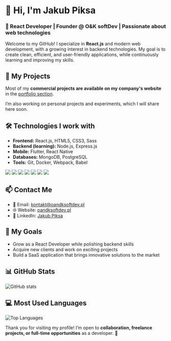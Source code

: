 # 👋 Hi, I'm Jakub Piksa

### 💼 React Developer | Founder @ O&K softDev | Passionate about web technologies

Welcome to my GitHub! I specialize in **React.js** and modern web development, with a growing interest in backend technologies. My goal is to create clean, efficient, and user-friendly applications, while continuously learning and improving my skills.

## 🚀 My Projects

Most of my **commercial projects are available on my company's website** in the [portfolio section](https://oandksoftdev.pl/portfolio).  

I’m also working on personal projects and experiments, which I will share here soon.  

## 🛠 Technologies I work with

- **Frontend:** React.js, HTML5, CSS3, Sass  
- **Backend (learning):** Node.js, Express.js
- **Mobile:** Flutter, React Native
- **Databases:** MongoDB, PostgreSQL  
- **Tools:** Git, Docker, Webpack, Babel  

<p>
  <img src="https://img.shields.io/badge/React-61DAFB?style=for-the-badge&logo=react&logoColor=white" />
  <img src="https://img.shields.io/badge/HTML5-E34F26?style=for-the-badge&logo=html5&logoColor=white" />
  <img src="https://img.shields.io/badge/CSS3-1572B6?style=for-the-badge&logo=css3&logoColor=white" />
  <img src="https://img.shields.io/badge/JavaScript-F7DF1E?style=for-the-badge&logo=javascript&logoColor=black" />
  <img src="https://img.shields.io/badge/Node.js-339933?style=for-the-badge&logo=node.js&logoColor=white" />
  <img src="https://img.shields.io/badge/MongoDB-47A248?style=for-the-badge&logo=mongodb&logoColor=white" />
  <img src="https://img.shields.io/badge/PostgreSQL-316192?style=for-the-badge&logo=postgresql&logoColor=white" />
</p>

## 📫 Contact Me

- 📧 Email: [kontakt@oandksoftdev.pl](mailto:kontakt@oandksoftdev.pl)  
- 🌐 Website: [oandksoftdev.pl](https://oandksoftdev.pl/)  
- 💼 LinkedIn: [Jakub Piksa](https://www.linkedin.com/in/jakub-piksa)  

## 🎯 My Goals

- Grow as a React Developer while polishing backend skills  
- Acquire new clients and work on exciting projects  
- Build a SaaS application that brings innovative solutions to the market  

## 📊 GitHub Stats

![GitHub stats](https://github-readme-stats.vercel.app/api?username=JakubPiksa&show_icons=true&hide_title=true&count_private=true&hide=prs)

## 💻 Most Used Languages

![Top Languages](https://github-readme-stats.vercel.app/api/top-langs/?username=JakubPiksa&layout=compact&hide=html)


Thank you for visiting my profile! I’m open to **collaboration, freelance projects, or full-time opportunities** as a developer. 🚀

